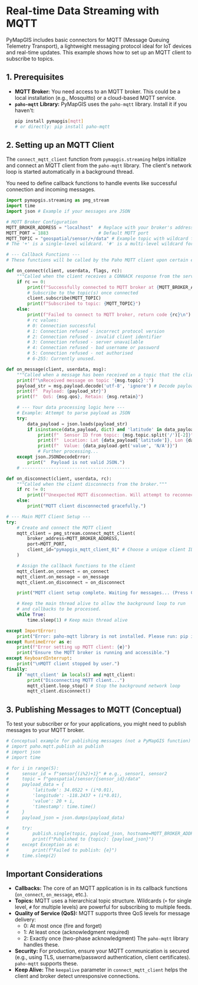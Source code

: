 # Real-time Data Streaming with MQTT

PyMapGIS includes basic connectors for MQTT (Message Queuing Telemetry Transport), a lightweight messaging protocol ideal for IoT devices and real-time updates. This example shows how to set up an MQTT client to subscribe to topics.

## 1. Prerequisites

- **MQTT Broker:** You need access to an MQTT broker. This could be a local installation (e.g., Mosquitto) or a cloud-based MQTT service.
- **`paho-mqtt` Library:** PyMapGIS uses the `paho-mqtt` library. Install it if you haven't:
  ```bash
  pip install pymapgis[mqtt]
  # or directly: pip install paho-mqtt
  ```

## 2. Setting up an MQTT Client

The `connect_mqtt_client` function from `pymapgis.streaming` helps initialize and connect an MQTT client from the `paho-mqtt` library. The client's network loop is started automatically in a background thread.

You need to define callback functions to handle events like successful connection and incoming messages.

```python
import pymapgis.streaming as pmg_stream
import time
import json # Example if your messages are JSON

# MQTT Broker Configuration
MQTT_BROKER_ADDRESS = "localhost"  # Replace with your broker's address (e.g., "test.mosquitto.org")
MQTT_PORT = 1883                   # Default MQTT port
MQTT_TOPIC = "geospatial/sensor/+/data" # Example topic with wildcard for sensor ID
# The '+' is a single-level wildcard. '#' is a multi-level wildcard for end of topic.

# --- Callback Functions ---
# These functions will be called by the Paho MQTT client upon certain events.

def on_connect(client, userdata, flags, rc):
    """Called when the client receives a CONNACK response from the server."""
    if rc == 0:
        print(f"Successfully connected to MQTT broker at {MQTT_BROKER_ADDRESS}:{MQTT_PORT}")
        # Subscribe to the topic(s) once connected
        client.subscribe(MQTT_TOPIC)
        print(f"Subscribed to topic: {MQTT_TOPIC}")
    else:
        print(f"Failed to connect to MQTT broker, return code {rc}\n")
        # rc values:
        # 0: Connection successful
        # 1: Connection refused - incorrect protocol version
        # 2: Connection refused - invalid client identifier
        # 3: Connection refused - server unavailable
        # 4: Connection refused - bad username or password
        # 5: Connection refused - not authorised
        # 6-255: Currently unused.

def on_message(client, userdata, msg):
    """Called when a message has been received on a topic that the client subscribes to."""
    print(f"\nReceived message on topic '{msg.topic}':")
    payload_str = msg.payload.decode('utf-8', 'ignore') # Decode payload to string
    print(f"  Payload: {payload_str}")
    print(f"  QoS: {msg.qos}, Retain: {msg.retain}")

    # --- Your data processing logic here ---
    # Example: Attempt to parse payload as JSON
    try:
        data_payload = json.loads(payload_str)
        if isinstance(data_payload, dict) and 'latitude' in data_payload and 'longitude' in data_payload:
            print(f"  Sensor ID from topic: {msg.topic.split('/')[-2]}") # If using wildcard like "sensor/+/data"
            print(f"  Location: Lat {data_payload['latitude']}, Lon {data_payload['longitude']}")
            print(f"  Value: {data_payload.get('value', 'N/A')}")
            # Further processing...
    except json.JSONDecodeError:
        print("  Payload is not valid JSON.")
    # -----------------------------------------

def on_disconnect(client, userdata, rc):
    """Called when the client disconnects from the broker."""
    if rc != 0:
        print(f"Unexpected MQTT disconnection. Will attempt to reconnect. Return code: {rc}")
    else:
        print("MQTT client disconnected gracefully.")

# --- Main MQTT Client Setup ---
try:
    # Create and connect the MQTT client
    mqtt_client = pmg_stream.connect_mqtt_client(
        broker_address=MQTT_BROKER_ADDRESS,
        port=MQTT_PORT,
        client_id="pymapgis_mqtt_client_01" # Choose a unique client ID or leave empty
    )

    # Assign the callback functions to the client
    mqtt_client.on_connect = on_connect
    mqtt_client.on_message = on_message
    mqtt_client.on_disconnect = on_disconnect

    print("MQTT client setup complete. Waiting for messages... (Press Ctrl+C to stop)")

    # Keep the main thread alive to allow the background loop to run
    # and callbacks to be processed.
    while True:
        time.sleep(1) # Keep main thread alive

except ImportError:
    print("Error: paho-mqtt library is not installed. Please run: pip install pymapgis[mqtt]")
except RuntimeError as e:
    print(f"Error setting up MQTT client: {e}")
    print("Ensure the MQTT broker is running and accessible.")
except KeyboardInterrupt:
    print("\nMQTT client stopped by user.")
finally:
    if 'mqtt_client' in locals() and mqtt_client:
        print("Disconnecting MQTT client...")
        mqtt_client.loop_stop() # Stop the background network loop
        mqtt_client.disconnect()
```

## 3. Publishing Messages to MQTT (Conceptual)

To test your subscriber or for your applications, you might need to publish messages to your MQTT broker.

```python
# Conceptual example for publishing messages (not a PyMapGIS function)
# import paho.mqtt.publish as publish
# import json
# import time

# for i in range(5):
#     sensor_id = f"sensor{(i%2)+1}" # e.g., sensor1, sensor2
#     topic = f"geospatial/sensor/{sensor_id}/data"
#     payload_data = {
#         'latitude': 34.0522 + (i*0.01),
#         'longitude': -118.2437 + (i*0.01),
#         'value': 20 + i,
#         'timestamp': time.time()
#     }
#     payload_json = json.dumps(payload_data)

#     try:
#         publish.single(topic, payload_json, hostname=MQTT_BROKER_ADDRESS, port=MQTT_PORT)
#         print(f"Published to {topic}: {payload_json}")
#     except Exception as e:
#         print(f"Failed to publish: {e}")
#     time.sleep(2)
```

## Important Considerations

- **Callbacks:** The core of an MQTT application is in its callback functions (`on_connect`, `on_message`, etc.).
- **Topics:** MQTT uses a hierarchical topic structure. Wildcards (`+` for single level, `#` for multiple levels) are powerful for subscribing to multiple feeds.
- **Quality of Service (QoS):** MQTT supports three QoS levels for message delivery:
    - 0: At most once (fire and forget)
    - 1: At least once (acknowledgment required)
    - 2: Exactly once (two-phase acknowledgment)
  The `paho-mqtt` library handles these.
- **Security:** For production, ensure your MQTT communication is secured (e.g., using TLS, username/password authentication, client certificates). `paho-mqtt` supports these.
- **Keep Alive:** The `keepalive` parameter in `connect_mqtt_client` helps the client and broker detect unresponsive connections.
```
